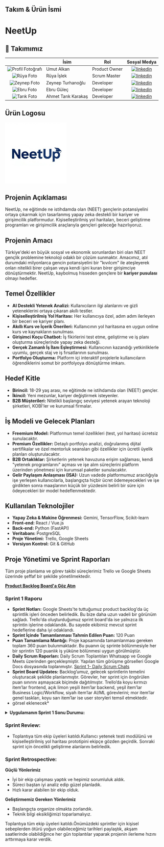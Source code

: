 
## Takım & Ürün İsmi
<h1>NeetUp</h1>

## 👥 Takımımız
|    | <div align="center">İsim</div>   | <div align="center">Rol</div>  | <div align="center">Sosyal Medya</div>     |
| :-----------: | :---------- | :---------- | :----------: |
|<img src="https://media.licdn.com/dms/image/v2/D4D03AQGuXaCv257ctA/profile-displayphoto-shrink_400_400/B4DZdoaiRZG8Ao-/0/1749803477088?e=1756944000&v=beta&t=6QMGFoCZfS505aAKaAPaZAIxQm3RqEK7kIX90fE0UFE" alt="Profil Fotoğrafı" width="100"/>  | Umut Alkan| Product Owner     | [![linkedin](https://github.com/user-attachments/assets/3baa645a-33bc-4786-8327-cb0f92356f0a)](https://www.linkedin.com/in/umutalkan42)   | 
|<img src="https://media.licdn.com/dms/image/v2/D4D03AQHDZJ2e6BGRnA/profile-displayphoto-shrink_400_400/profile-displayphoto-shrink_400_400/0/1699962563484?e=1756944000&v=beta&t=xsh0-pw3QB0Ktkc4FEuxa93Y7Il4PC2Ti32ygcWG8-Q" alt="Rüya Foto" width="100"/>  | Rüya İşlek    | Scrum Master     |  [![linkedin](https://github.com/user-attachments/assets/3baa645a-33bc-4786-8327-cb0f92356f0a)](https://www.linkedin.com/in/ruyaislek/) |
|<img src="https://media.licdn.com/dms/image/v2/D4D03AQEoMRn-_uDOOQ/profile-displayphoto-shrink_800_800/profile-displayphoto-shrink_800_800/0/1709408151491?e=1756944000&v=beta&t=D1Ii9e5fTkdeMIZxfRjBOkYchsFmOi7PJpcSgVnYq4o" alt="Zeynep Foto" width="100"/> | Zeynep Turhanoğlu    | Developer      |  [![linkedin](https://github.com/user-attachments/assets/3baa645a-33bc-4786-8327-cb0f92356f0a)](https://www.linkedin.com/in/zeynepturhanoglu/)   |
|<img src="https://avatars.githubusercontent.com/u/47587417?v=4" alt="Ebru Foto" width="100"/>| Ebru Güleç     | Developer     |    [![linkedin](https://github.com/user-attachments/assets/3baa645a-33bc-4786-8327-cb0f92356f0a)](https://www.linkedin.com/in/ebrugulec/)    |
|<img src="https://media.licdn.com/dms/image/v2/D4D03AQGsJHlzUPyDYA/profile-displayphoto-shrink_400_400/profile-displayphoto-shrink_400_400/0/1714472155348?e=1756944000&v=beta&t=fbmHy3ZB_Vj4UrUaj37b-1U9aLBprAvCQ7ZZTQEtyN8" alt="Tarık Foto" width="100"/>| Ahmet Tarık Karakaş     | Developer     |    [![linkedin](https://github.com/user-attachments/assets/3baa645a-33bc-4786-8327-cb0f92356f0a)](http://www.linkedin.com/in/ahmettarikkarakas)    |

## Ürün Logosu
<img src="https://github.com/Neuravoid/NeetUp/blob/main/images/NeetUp.PNG" alt="NeetUp Logo" width="200"/>

## Projenin Açıklaması
NeetUp, ne eğitimde ne istihdamda olan (NEET) gençlerin potansiyelini ortaya çıkarmak için tasarlanmış yapay zeka destekli bir kariyer ve girişimcilik platformudur. Kişiselleştirilmiş yol haritaları, beceri geliştirme programları ve girişimcilik araçlarıyla gençleri geleceğe hazırlıyoruz.

##  Projenin Amacı

Türkiye'deki en büyük sosyal ve ekonomik sorunlardan biri olan NEET gençlik problemine teknoloji odaklı bir çözüm sunmaktır. Amacımız, atıl durumdaki milyonlarca gencin potansiyelini bir "kıvılcım" ile ateşleyerek onları nitelikli birer çalışan veya kendi işini kuran birer girişimciye dönüştürmektir. NeetUp, kaybolmuş hisseden gençlere bir **kariyer pusulası** olmayı hedefler.

##  Temel Özellikler

- **AI Destekli Yetenek Analizi:** Kullanıcıların ilgi alanlarını ve gizli yeteneklerini ortaya çıkaran akıllı testler.
- **Kişiselleştirilmiş Yol Haritası:** Her kullanıcıya özel, adım adım ilerleyen bir beceri ve kariyer planı.
- **Akıllı Kurs ve İçerik Önerileri:** Kullanıcının yol haritasına en uygun online kurs ve kaynakların sunulması.
- **Girişimci Koçu Chatbot:** İş fikirlerini test etme, geliştirme ve iş planı oluşturma süreçlerinde yapay zeka desteği.
- **Gerçek Zamanlı İş İlanı Eşleştirmesi:** Kullanıcının kazandığı yetkinliklerle uyumlu, gerçek staj ve iş fırsatlarının sunulması.
- **Portfolyo Oluşturma:** Platform içi interaktif projelerle kullanıcıların öğrendiklerini somut bir portfolyoya dönüştürme imkanı.

##  Hedef Kitle

- **Birincil:** 18-29 yaş arası, ne eğitimde ne istihdamda olan (NEET) gençler.
- **İkincil:** Yeni mezunlar, kariyer değiştirmek isteyenler.
- **B2B Müşterileri:** Nitelikli başlangıç seviyesi yetenek arayan teknoloji şirketleri, KOBİ'ler ve kurumsal firmalar.

##  İş Modeli ve Gelecek Planları

- **Freemium Model:** Platformun temel özellikleri (test, yol haritası) ücretsiz sunulacaktır.
- **Premium Özellikler:** Detaylı portfolyo analizi, doğrulanmış dijital sertifikalar ve özel mentorluk seansları gibi özellikler için ücretli üyelik planları oluşturulacaktır.
- **B2B Ortaklıklar:** Şirketlerin yetenek havuzuna erişim sağlaması, kendi "yetenek programlarını" açması ve işe alım süreçlerini platform üzerinden yönetmesi için kurumsal paketler sunulacaktır.
- **Gelir Paylaşım Anlaşması (ISA):** Uzun vadede platformumuz aracılığıyla işe yerleşen kullanıcılarla, başlangıçta hiçbir ücret ödemeyecekleri ve işe girdikten sonra maaşlarının küçük bir yüzdesini belirli bir süre için ödeyecekleri bir model hedeflenmektedir.

##  Kullanılan Teknolojiler

- **Yapay Zeka & Makine Öğrenmesi:** Gemini, TensorFlow, Scikit-learn
- **Front-end:** React / Vue.js
- **Back-end:** Python (FastAPI)
- **Veritabanı:** PostgreSQL
- **Proje Yönetimi:** Trello, Google Sheets
- **Versiyon Kontrol:** Git & GitHub


##  Proje Yönetimi ve Sprint Raporları

Tüm proje planlama ve görev takibi süreçlerimiz Trello ve Google Sheets üzerinde şeffaf bir şekilde yönetilmektedir.

[**Product Backlog Board'a Göz Atın**](https://docs.google.com/spreadsheets/d/1ynAhO7LanHIHpbSdVnmgKz6QWdaCWMFgfougikQC6Q0/edit?usp=sharing)


### Sprint 1 Raporu

- **Sprint Notları:** Google Sheets'te tuttuğumuz product backlog'da üç sprintlik işleri önceden belirledik. Bu bize daha uzun vadeli bir görünüm sağladı. Trello'da oluşturduğumuz sprint board'da ise yalnızca ilk sprintin işlerine odaklandık. Bu sayede ekibimiz mevcut sprint hedeflerine daha iyi odaklandı.
- **Sprint İçinde Tamamlanması Tahmin Edilen Puan:** 120 Puan
- **Puan Tamamlama Mantığı:** Proje kapsamında tamamlanması gereken toplam 360 puan bulunmaktadır. Bu puanın üç sprinte bölünmesiyle her bir sprintin 120 puanlık iş yüküne bölünmesi uygun görülmüştür.
- **Daily Scrum Raporları:** Daily Scrum Toplantıları Whatsapp ve Google Meets üzerinden gerçekleşmiştir. Yapılan tüm görüşme görselleri Google Docs dosyasında toplanmıştır. [Sprint 1- Daily Scrum Chats](https://docs.google.com/document/d/1ceD93420mWSQ7z6oyGNA4c5Odzx6i33OlA1Xxl0Bft4/edit?usp=sharing)
- **Sprint Board Updates:** Backlog’umuz, gelecek sprintlerin temelini oluşturacak şekilde planlanmıştır. Görevler, her sprint için öngörülen puan sınırını aşmayacak biçimde dağıtılmıştır. Trello’da koyu kırmızı item’lar frontend, açık limon yeşili item’lar backend, yeşil item’lar Business Logic/Workflow, siyah item’lar AI/ML görevlerini; mor item’lar genel taskları, koyu sarı item’lar ise user storyleri temsil etmektedir.
- görsel eklenecek*
<details>
  <summary><b>Uygulamanın Sprint 1 Sonu Durumu:</b> </summary>
<img src="https://github.com/Neuravoid/NeetUp/blob/main/images/uygulama_arayuz.png" alt="uygulama_arayüz" width="300"/> <br>  
<img src="https://github.com/Neuravoid/NeetUp/blob/main/images/ai_asistan.png" alt="ai_asistan" width="300"/> <br>
<img src="https://github.com/Neuravoid/NeetUp/blob/main/images/roadmap.png" alt="yol_haritasi" width="300"/>
</details>

### Sprint Review:
- Toplantıya tüm ekip üyeleri katıldı.Kullanıcı yetenek testi modülünü ve kişiselleştirilmiş yol haritası prototipini ekipçe gözden geçirdik. Sonraki sprint için öncelikli geliştirme alanlarını belirledik.


### Sprint Retrospective:

**Güçlü Yönlerimiz**
- İyi bir ekip çalışması yaptık ve hepimiz sorumluluk aldık.
- Süreci baştan iyi analiz edip güzel planladık.
- Hızlı karar alabilen bir ekip olduk.
  
**Geliştirmemiz Gereken Yönlerimiz**
- Başlangıçta organize olmakta zorlandık.
- Teknik bilgi eksikliğimizi toparlamalıyız.
  
Toplantıya tüm ekip üyeleri katıldı.Önümüzdeki sprintler için kişisel sebeplerden ötürü yoğun olabileceğimiz tarihleri paylaştık, akşam saatlerinde olabildiğince her gün toplantılar yaparak projenin ilerleme hızını arttırmaya karar verdik.


